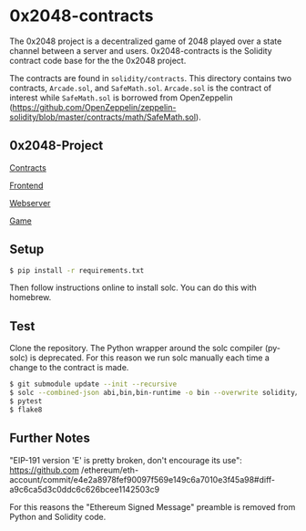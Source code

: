 # 0x2048-contracts

The 0x2048 project is a decentralized game of 2048 played over a state channel between a server and users. 0x2048-contracts is the Solidity contract code base for the the 0x2048 project. 

The contracts are found in `solidity/contracts`. This directory contains two contracts, `Arcade.sol`, and `SafeMath.sol`. `Arcade.sol` is the contract of interest while `SafeMath.sol` is borrowed from OpenZeppelin (https://github.com/OpenZeppelin/zeppelin-solidity/blob/master/contracts/math/SafeMath.sol).

## 0x2048-Project

[Contracts](https://github.com/jstoxrocky/0x2048-contracts)

[Frontend](https://github.com/jstoxrocky/0x2048-frontend)

[Webserver](https://github.com/jstoxrocky/0x2048-webserver)

[Game](https://github.com/jstoxrocky/0x2048-game)

## Setup

```bash
$ pip install -r requirements.txt
```

Then follow instructions online to install solc. You can do this with homebrew.

## Test

Clone the repository. The Python wrapper around the solc compiler (py-solc) is deprecated. For this reason we run solc manually each time a change to the contract is made.

```bash
$ git submodule update --init --recursive
$ solc --combined-json abi,bin,bin-runtime -o bin --overwrite solidity/Arcade.sol
$ pytest
$ flake8
```

## Further Notes
"EIP-191 version 'E' is pretty broken, don't encourage its use": https://github.com
/ethereum/eth-account/commit/e4e2a8978fef90097f569e149c6a7010e3f45a98#diff-a9c6ca5d3c0ddc6c626bcee1142503c9

For this reasons the "Ethereum Signed Message" preamble is removed from Python and Solidity code.
